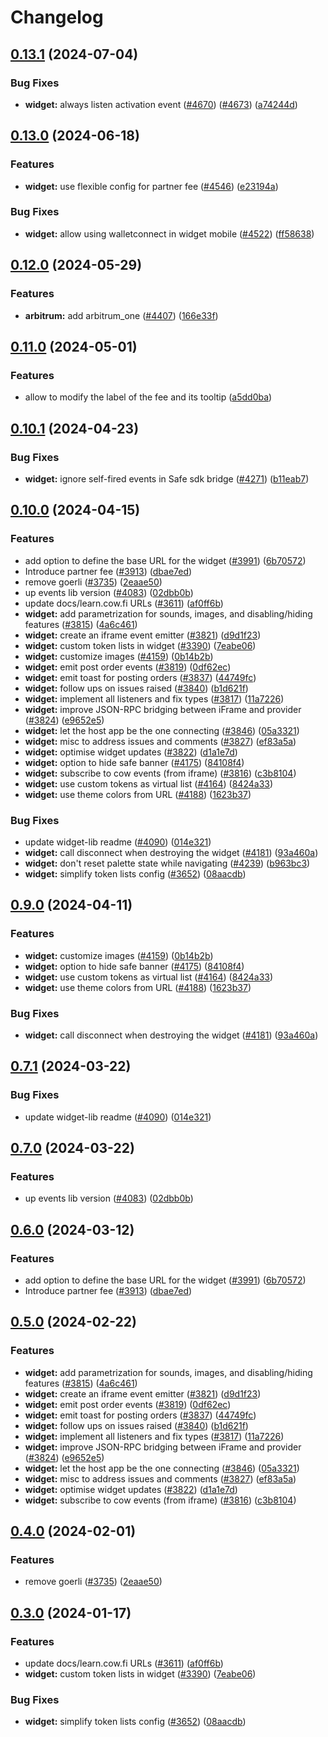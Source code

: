 # Changelog

## [0.13.1](https://github.com/cowprotocol/cowswap/compare/widget-lib-v0.13.0...widget-lib-v0.13.1) (2024-07-04)


### Bug Fixes

* **widget:** always listen activation event ([#4670](https://github.com/cowprotocol/cowswap/issues/4670)) ([#4673](https://github.com/cowprotocol/cowswap/issues/4673)) ([a74244d](https://github.com/cowprotocol/cowswap/commit/a74244d3ec35f4b96b52b87f0be2e4f082a240e5))

## [0.13.0](https://github.com/cowprotocol/cowswap/compare/widget-lib-v0.12.0...widget-lib-v0.13.0) (2024-06-18)


### Features

* **widget:** use flexible config for partner fee ([#4546](https://github.com/cowprotocol/cowswap/issues/4546)) ([e23194a](https://github.com/cowprotocol/cowswap/commit/e23194acde8d97b8b4f852e73f4f59b33e65a8b8))


### Bug Fixes

* **widget:** allow using walletconnect in widget mobile ([#4522](https://github.com/cowprotocol/cowswap/issues/4522)) ([ff58638](https://github.com/cowprotocol/cowswap/commit/ff586381f673314cf5d847f4f52da2e9e4015bea))

## [0.12.0](https://github.com/cowprotocol/cowswap/compare/widget-lib-v0.11.0...widget-lib-v0.12.0) (2024-05-29)


### Features

* **arbitrum:** add arbitrum_one ([#4407](https://github.com/cowprotocol/cowswap/issues/4407)) ([166e33f](https://github.com/cowprotocol/cowswap/commit/166e33f3c494972738b154cf844584dd78e12c7d))

## [0.11.0](https://github.com/cowprotocol/cowswap/compare/widget-lib-v0.10.1...widget-lib-v0.11.0) (2024-05-01)


### Features

* allow to modify the label of the fee and its tooltip ([a5dd0ba](https://github.com/cowprotocol/cowswap/commit/a5dd0baf19e6831fc135dd6c089e66ea0edd14f4))

## [0.10.1](https://github.com/cowprotocol/cowswap/compare/widget-lib-v0.10.0...widget-lib-v0.10.1) (2024-04-23)


### Bug Fixes

* **widget:** ignore self-fired events in Safe sdk bridge ([#4271](https://github.com/cowprotocol/cowswap/issues/4271)) ([b11eab7](https://github.com/cowprotocol/cowswap/commit/b11eab7ad5dff65bee8ffa2be8aef2fa913af5f2))

## [0.10.0](https://github.com/cowprotocol/cowswap/compare/widget-lib-v0.9.0...widget-lib-v0.10.0) (2024-04-15)


### Features

* add option to define the base URL for the widget ([#3991](https://github.com/cowprotocol/cowswap/issues/3991)) ([6b70572](https://github.com/cowprotocol/cowswap/commit/6b7057239c137b6b80f8277fdda7d8b06a5b2ed0))
* Introduce partner fee ([#3913](https://github.com/cowprotocol/cowswap/issues/3913)) ([dbae7ed](https://github.com/cowprotocol/cowswap/commit/dbae7ed38b690b538d9fbd50e13d04bb199e3437))
* remove goerli ([#3735](https://github.com/cowprotocol/cowswap/issues/3735)) ([2eaae50](https://github.com/cowprotocol/cowswap/commit/2eaae5063f1623d03328e4c2a0fb49c7799ff0a3))
* up events lib version ([#4083](https://github.com/cowprotocol/cowswap/issues/4083)) ([02dbb0b](https://github.com/cowprotocol/cowswap/commit/02dbb0ba6f9f68a333a2fa2b78a961df4f301e36))
* update docs/learn.cow.fi URLs ([#3611](https://github.com/cowprotocol/cowswap/issues/3611)) ([af0ff6b](https://github.com/cowprotocol/cowswap/commit/af0ff6b71de422e43aab987287f780d26a17ac73))
* **widget:** add parametrization for sounds, images, and disabling/hiding features ([#3815](https://github.com/cowprotocol/cowswap/issues/3815)) ([4a6c461](https://github.com/cowprotocol/cowswap/commit/4a6c46133c98bdcffa5ebcfc66cde3bd85b23d9f))
* **widget:** create an iframe event emitter ([#3821](https://github.com/cowprotocol/cowswap/issues/3821)) ([d9d1f23](https://github.com/cowprotocol/cowswap/commit/d9d1f23c1bf90a277a0d559c019b9794e43d8162))
* **widget:** custom token lists in widget ([#3390](https://github.com/cowprotocol/cowswap/issues/3390)) ([7eabe06](https://github.com/cowprotocol/cowswap/commit/7eabe06d043703718d742809791eda555dff5058))
* **widget:** customize images ([#4159](https://github.com/cowprotocol/cowswap/issues/4159)) ([0b14b2b](https://github.com/cowprotocol/cowswap/commit/0b14b2b19279a1688f75dc4f2954b8c267e57c40))
* **widget:** emit post order events ([#3819](https://github.com/cowprotocol/cowswap/issues/3819)) ([0df62ec](https://github.com/cowprotocol/cowswap/commit/0df62ec3679da1841e07f85292a5de5faab74cab))
* **widget:** emit toast for posting orders ([#3837](https://github.com/cowprotocol/cowswap/issues/3837)) ([44749fc](https://github.com/cowprotocol/cowswap/commit/44749fc19a392bba0055c856b6990e354729f31a))
* **widget:** follow ups on issues raised ([#3840](https://github.com/cowprotocol/cowswap/issues/3840)) ([b1d621f](https://github.com/cowprotocol/cowswap/commit/b1d621f98fb1ec807b1ce5360e1f4d3d9cc50f4e))
* **widget:** implement all listeners and fix types ([#3817](https://github.com/cowprotocol/cowswap/issues/3817)) ([11a7226](https://github.com/cowprotocol/cowswap/commit/11a7226a5d3811139e784fe668ee2eebf2167a38))
* **widget:** improve JSON-RPC bridging between iFrame and provider ([#3824](https://github.com/cowprotocol/cowswap/issues/3824)) ([e9652e5](https://github.com/cowprotocol/cowswap/commit/e9652e5835d2c3ca0203349d4eae5b5874891cfc))
* **widget:** let the host app be the one connecting ([#3846](https://github.com/cowprotocol/cowswap/issues/3846)) ([05a3321](https://github.com/cowprotocol/cowswap/commit/05a3321ede220e7c07dc41df2f2f706028fc4afb))
* **widget:** misc to address issues and comments ([#3827](https://github.com/cowprotocol/cowswap/issues/3827)) ([ef83a5a](https://github.com/cowprotocol/cowswap/commit/ef83a5ad520d072ebf4f2cccde5fcfd0c1d88cd2))
* **widget:** optimise widget updates ([#3822](https://github.com/cowprotocol/cowswap/issues/3822)) ([d1a1e7d](https://github.com/cowprotocol/cowswap/commit/d1a1e7d05a1fed94dece9afbbc65f43af1a4f748))
* **widget:** option to hide safe banner ([#4175](https://github.com/cowprotocol/cowswap/issues/4175)) ([84108f4](https://github.com/cowprotocol/cowswap/commit/84108f4362333f8638d8da7c4ad4849d9f5a796c))
* **widget:** subscribe to cow events (from iframe) ([#3816](https://github.com/cowprotocol/cowswap/issues/3816)) ([c3b8104](https://github.com/cowprotocol/cowswap/commit/c3b810435a6e64b12d28aac12cf785eef52f6531))
* **widget:** use custom tokens as virtual list ([#4164](https://github.com/cowprotocol/cowswap/issues/4164)) ([8424a33](https://github.com/cowprotocol/cowswap/commit/8424a337f2ea2fd21cc3cb664d2f91facace00fb))
* **widget:** use theme colors from URL ([#4188](https://github.com/cowprotocol/cowswap/issues/4188)) ([1623b37](https://github.com/cowprotocol/cowswap/commit/1623b37a1b50499473cf82a7aa0dd8f73f63a415))


### Bug Fixes

* update widget-lib readme ([#4090](https://github.com/cowprotocol/cowswap/issues/4090)) ([014e321](https://github.com/cowprotocol/cowswap/commit/014e3210e4195c75a02f8a5e330b98d41a74149c))
* **widget:** call disconnect when destroying the widget ([#4181](https://github.com/cowprotocol/cowswap/issues/4181)) ([93a460a](https://github.com/cowprotocol/cowswap/commit/93a460a0082bc7039dea3cc5c376cc2038917966))
* **widget:** don't reset palette state while navigating ([#4239](https://github.com/cowprotocol/cowswap/issues/4239)) ([b963bc3](https://github.com/cowprotocol/cowswap/commit/b963bc32739084e729320c49c50f51e8aed86616))
* **widget:** simplify token lists config ([#3652](https://github.com/cowprotocol/cowswap/issues/3652)) ([08aacdb](https://github.com/cowprotocol/cowswap/commit/08aacdb09602f48408cfe132bb9e5440fd774063))

## [0.9.0](https://github.com/cowprotocol/cowswap/compare/widget-lib-v0.7.1...widget-lib-v0.9.0) (2024-04-11)

### Features

- **widget:** customize images ([#4159](https://github.com/cowprotocol/cowswap/issues/4159)) ([0b14b2b](https://github.com/cowprotocol/cowswap/commit/0b14b2b19279a1688f75dc4f2954b8c267e57c40))
- **widget:** option to hide safe banner ([#4175](https://github.com/cowprotocol/cowswap/issues/4175)) ([84108f4](https://github.com/cowprotocol/cowswap/commit/84108f4362333f8638d8da7c4ad4849d9f5a796c))
- **widget:** use custom tokens as virtual list ([#4164](https://github.com/cowprotocol/cowswap/issues/4164)) ([8424a33](https://github.com/cowprotocol/cowswap/commit/8424a337f2ea2fd21cc3cb664d2f91facace00fb))
- **widget:** use theme colors from URL ([#4188](https://github.com/cowprotocol/cowswap/issues/4188)) ([1623b37](https://github.com/cowprotocol/cowswap/commit/1623b37a1b50499473cf82a7aa0dd8f73f63a415))

### Bug Fixes

- **widget:** call disconnect when destroying the widget ([#4181](https://github.com/cowprotocol/cowswap/issues/4181)) ([93a460a](https://github.com/cowprotocol/cowswap/commit/93a460a0082bc7039dea3cc5c376cc2038917966))

## [0.7.1](https://github.com/cowprotocol/cowswap/compare/widget-lib-v0.7.0...widget-lib-v0.7.1) (2024-03-22)

### Bug Fixes

- update widget-lib readme ([#4090](https://github.com/cowprotocol/cowswap/issues/4090)) ([014e321](https://github.com/cowprotocol/cowswap/commit/014e3210e4195c75a02f8a5e330b98d41a74149c))

## [0.7.0](https://github.com/cowprotocol/cowswap/compare/widget-lib-v0.6.0...widget-lib-v0.7.0) (2024-03-22)

### Features

- up events lib version ([#4083](https://github.com/cowprotocol/cowswap/issues/4083)) ([02dbb0b](https://github.com/cowprotocol/cowswap/commit/02dbb0ba6f9f68a333a2fa2b78a961df4f301e36))

## [0.6.0](https://github.com/cowprotocol/cowswap/compare/widget-lib-v0.5.0...widget-lib-v0.6.0) (2024-03-12)

### Features

- add option to define the base URL for the widget ([#3991](https://github.com/cowprotocol/cowswap/issues/3991)) ([6b70572](https://github.com/cowprotocol/cowswap/commit/6b7057239c137b6b80f8277fdda7d8b06a5b2ed0))
- Introduce partner fee ([#3913](https://github.com/cowprotocol/cowswap/issues/3913)) ([dbae7ed](https://github.com/cowprotocol/cowswap/commit/dbae7ed38b690b538d9fbd50e13d04bb199e3437))

## [0.5.0](https://github.com/cowprotocol/cowswap/compare/widget-lib-v0.4.0...widget-lib-v0.5.0) (2024-02-22)

### Features

- **widget:** add parametrization for sounds, images, and disabling/hiding features ([#3815](https://github.com/cowprotocol/cowswap/issues/3815)) ([4a6c461](https://github.com/cowprotocol/cowswap/commit/4a6c46133c98bdcffa5ebcfc66cde3bd85b23d9f))
- **widget:** create an iframe event emitter ([#3821](https://github.com/cowprotocol/cowswap/issues/3821)) ([d9d1f23](https://github.com/cowprotocol/cowswap/commit/d9d1f23c1bf90a277a0d559c019b9794e43d8162))
- **widget:** emit post order events ([#3819](https://github.com/cowprotocol/cowswap/issues/3819)) ([0df62ec](https://github.com/cowprotocol/cowswap/commit/0df62ec3679da1841e07f85292a5de5faab74cab))
- **widget:** emit toast for posting orders ([#3837](https://github.com/cowprotocol/cowswap/issues/3837)) ([44749fc](https://github.com/cowprotocol/cowswap/commit/44749fc19a392bba0055c856b6990e354729f31a))
- **widget:** follow ups on issues raised ([#3840](https://github.com/cowprotocol/cowswap/issues/3840)) ([b1d621f](https://github.com/cowprotocol/cowswap/commit/b1d621f98fb1ec807b1ce5360e1f4d3d9cc50f4e))
- **widget:** implement all listeners and fix types ([#3817](https://github.com/cowprotocol/cowswap/issues/3817)) ([11a7226](https://github.com/cowprotocol/cowswap/commit/11a7226a5d3811139e784fe668ee2eebf2167a38))
- **widget:** improve JSON-RPC bridging between iFrame and provider ([#3824](https://github.com/cowprotocol/cowswap/issues/3824)) ([e9652e5](https://github.com/cowprotocol/cowswap/commit/e9652e5835d2c3ca0203349d4eae5b5874891cfc))
- **widget:** let the host app be the one connecting ([#3846](https://github.com/cowprotocol/cowswap/issues/3846)) ([05a3321](https://github.com/cowprotocol/cowswap/commit/05a3321ede220e7c07dc41df2f2f706028fc4afb))
- **widget:** misc to address issues and comments ([#3827](https://github.com/cowprotocol/cowswap/issues/3827)) ([ef83a5a](https://github.com/cowprotocol/cowswap/commit/ef83a5ad520d072ebf4f2cccde5fcfd0c1d88cd2))
- **widget:** optimise widget updates ([#3822](https://github.com/cowprotocol/cowswap/issues/3822)) ([d1a1e7d](https://github.com/cowprotocol/cowswap/commit/d1a1e7d05a1fed94dece9afbbc65f43af1a4f748))
- **widget:** subscribe to cow events (from iframe) ([#3816](https://github.com/cowprotocol/cowswap/issues/3816)) ([c3b8104](https://github.com/cowprotocol/cowswap/commit/c3b810435a6e64b12d28aac12cf785eef52f6531))

## [0.4.0](https://github.com/cowprotocol/cowswap/compare/widget-lib-v0.3.0...widget-lib-v0.4.0) (2024-02-01)

### Features

- remove goerli ([#3735](https://github.com/cowprotocol/cowswap/issues/3735)) ([2eaae50](https://github.com/cowprotocol/cowswap/commit/2eaae5063f1623d03328e4c2a0fb49c7799ff0a3))

## [0.3.0](https://github.com/cowprotocol/cowswap/compare/widget-lib-v0.2.1...widget-lib-v0.3.0) (2024-01-17)

### Features

- update docs/learn.cow.fi URLs ([#3611](https://github.com/cowprotocol/cowswap/issues/3611)) ([af0ff6b](https://github.com/cowprotocol/cowswap/commit/af0ff6b71de422e43aab987287f780d26a17ac73))
- **widget:** custom token lists in widget ([#3390](https://github.com/cowprotocol/cowswap/issues/3390)) ([7eabe06](https://github.com/cowprotocol/cowswap/commit/7eabe06d043703718d742809791eda555dff5058))

### Bug Fixes

- **widget:** simplify token lists config ([#3652](https://github.com/cowprotocol/cowswap/issues/3652)) ([08aacdb](https://github.com/cowprotocol/cowswap/commit/08aacdb09602f48408cfe132bb9e5440fd774063))
